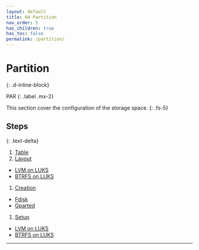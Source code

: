 ```yaml
---
layout: default
title: 04 Partition
nav_order: 5
has_children: true
has_toc: false
permalink: /partition/
---
```


# Partition
{: .d-inline-block}

PAR
{: .label .mx-2}

This section cover the configuration of the storage space.
{: .fs-5}

## Steps
{: .text-delta}

1. [Table](/Andromeda/partition/table/)
1. [Layout](/Andromeda/partition/layout/)
  - [LVM on LUKS](/Andromeda/partition/layout/lvm/)
  - [BTRFS on LUKS](/Andromeda/partition/layout/btrfs/)
1. [Creation](/Andromeda/partition/creation/)
  - [Fdisk](/Andromeda/partition/creation/fdisk/)
  - [Gparted](/Andromeda/partition/creation/gparted/)
1. [Setup](/Andromeda/partition/setup/)
  - [LVM on LUKS](/Andromeda/partition/setup/lvm/)
  - [BTRFS on LUKS](/Andromeda/partition/setup/btrfs/)

---
